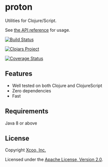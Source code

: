 # proton

Utilities for Clojure/Script.

See [the API reference](https://xcoo.github.io/proton/api/) for usage.

[![Build Status](https://travis-ci.org/xcoo/proton.svg?branch=master)](https://travis-ci.org/xcoo/proton)

[![Clojars Project](https://img.shields.io/clojars/v/proton.svg)](https://clojars.org/proton)

[![Coverage Status](https://codecov.io/gh/xcoo/proton/branch/master/graph/badge.svg)](https://codecov.io/gh/xcoo/proton)

## Features

- Well tested on both Clojure and ClojureScript
- Zero dependencies
- Fast

## Requirements

Java 8 or above

## License

Copyright [Xcoo, Inc.][xcoo]

Licensed under the [Apache License, Version 2.0][apache-license-2.0].

[xcoo]: https://xcoo.jp/
[apache-license-2.0]: http://www.apache.org/licenses/LICENSE-2.0.html
